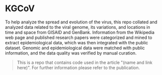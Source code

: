 # KGCoV

To help analyze the spread and evolution of the virus, this repo collated and analyzed data related to the viral genome, its variations, and locations in time and space from GISAID and GenBank. Information from the Wikipedia web page and published research papers were categorized and mined to extract epidemiological data, which was then integrated with the public dataset. Genomic and epidemiological data were matched with public information, and the data quality was verified by manual curation.

> This is a repo that contains code used in the article "(name and link here)". For further information please refer to the publication.
